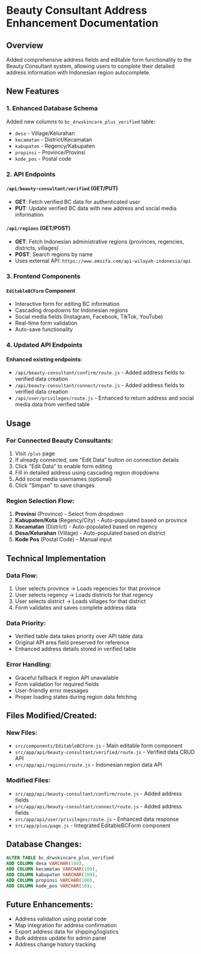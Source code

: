 # Beauty Consultant Address Enhancement Documentation

## Overview
Added comprehensive address fields and editable form functionality to the Beauty Consultant system, allowing users to complete their detailed address information with Indonesian region autocomplete.

## New Features

### 1. Enhanced Database Schema
Added new columns to `bc_drwskincare_plus_verified` table:
- `desa` - Village/Kelurahan
- `kecamatan` - District/Kecamatan  
- `kabupaten` - Regency/Kabupaten
- `propinsi` - Province/Provinsi
- `kode_pos` - Postal code

### 2. API Endpoints

#### `/api/beauty-consultant/verified` (GET/PUT)
- **GET**: Fetch verified BC data for authenticated user
- **PUT**: Update verified BC data with new address and social media information

#### `/api/regions` (GET/POST)
- **GET**: Fetch Indonesian administrative regions (provinces, regencies, districts, villages)
- **POST**: Search regions by name
- Uses external API: `https://www.emsifa.com/api-wilayah-indonesia/api`

### 3. Frontend Components

#### `EditableBCForm` Component
- Interactive form for editing BC information
- Cascading dropdowns for Indonesian regions
- Social media fields (Instagram, Facebook, TikTok, YouTube)
- Real-time form validation
- Auto-save functionality

### 4. Updated API Endpoints

#### Enhanced existing endpoints:
- `/api/beauty-consultant/confirm/route.js` - Added address fields to verified data creation
- `/api/beauty-consultant/connect/route.js` - Added address fields to verified data creation  
- `/api/user/privileges/route.js` - Enhanced to return address and social media data from verified table

## Usage

### For Connected Beauty Consultants:
1. Visit `/plus` page
2. If already connected, see "Edit Data" button on connection details
3. Click "Edit Data" to enable form editing
4. Fill in detailed address using cascading region dropdowns
5. Add social media usernames (optional)
6. Click "Simpan" to save changes

### Region Selection Flow:
1. **Provinsi** (Province) - Select from dropdown
2. **Kabupaten/Kota** (Regency/City) - Auto-populated based on province
3. **Kecamatan** (District) - Auto-populated based on regency
4. **Desa/Kelurahan** (Village) - Auto-populated based on district
5. **Kode Pos** (Postal Code) - Manual input

## Technical Implementation

### Data Flow:
1. User selects province → Loads regencies for that province
2. User selects regency → Loads districts for that regency  
3. User selects district → Loads villages for that district
4. Form validates and saves complete address data

### Data Priority:
- Verified table data takes priority over API table data
- Original API area field preserved for reference
- Enhanced address details stored in verified table

### Error Handling:
- Graceful fallback if region API unavailable
- Form validation for required fields
- User-friendly error messages
- Proper loading states during region data fetching

## Files Modified/Created:

### New Files:
- `src/components/EditableBCForm.js` - Main editable form component
- `src/app/api/beauty-consultant/verified/route.js` - Verified data CRUD API
- `src/app/api/regions/route.js` - Indonesian region data API

### Modified Files:
- `src/app/api/beauty-consultant/confirm/route.js` - Added address fields
- `src/app/api/beauty-consultant/connect/route.js` - Added address fields  
- `src/app/api/user/privileges/route.js` - Enhanced data response
- `src/app/plus/page.js` - Integrated EditableBCForm component

## Database Changes:
```sql
ALTER TABLE bc_drwskincare_plus_verified 
ADD COLUMN desa VARCHAR(100),
ADD COLUMN kecamatan VARCHAR(100), 
ADD COLUMN kabupaten VARCHAR(100),
ADD COLUMN propinsi VARCHAR(100),
ADD COLUMN kode_pos VARCHAR(10);
```

## Future Enhancements:
- Address validation using postal code
- Map integration for address confirmation
- Export address data for shipping/logistics
- Bulk address update for admin panel
- Address change history tracking
